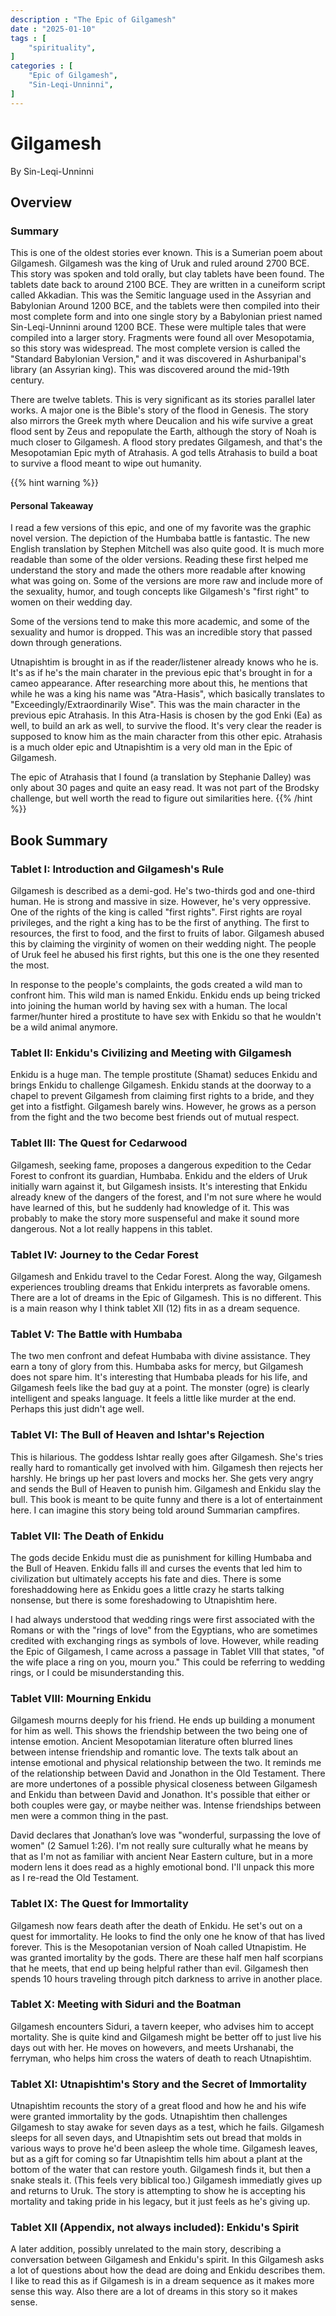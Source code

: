 ```yaml
---
description : "The Epic of Gilgamesh"
date : "2025-01-10"
tags : [
    "spirituality",
]
categories : [
    "Epic of Gilgamesh",
    "Sin-Leqi-Unninni",
]
---
```


# Gilgamesh
By Sin-Leqi-Unninni

## Overview
### Summary
This is one of the oldest stories ever known. This is a Sumerian poem about Gilgamesh. Gilgamesh was the king of Uruk and ruled around 2700 BCE. This story was spoken and told orally, but clay tablets have been found. The tablets date back to around 2100 BCE. They are written in a cuneiform script called Akkadian. This was the Semitic language  used in the Assyrian and Babylonian Around 1200 BCE, and the tablets were then compiled into their most complete form and into one single story by a Babylonian priest named Sin-Leqi-Unninni around 1200 BCE. These were multiple tales that were compiled into a larger story. Fragments were found all over Mesopotamia, so this story was widespread. The most complete version is called the "Standard Babylonian Version," and it was discovered in Ashurbanipal's library (an Assyrian king). This was discovered around the mid-19th century.

There are twelve tablets. This is very significant as its stories parallel later works. A major one is the Bible's story of the flood in Genesis. The story also mirrors the Greek myth where Deucalion and his wife survive a great flood sent by Zeus and repopulate the Earth, although the story of Noah is much closer to Gilgamesh. A flood story predates Gilgamesh, and that's the Mesopotamian Epic myth of Atrahasis. A god tells Atrahasis to build a boat to survive a flood meant to wipe out humanity.

{{% hint warning %}}
#### Personal Takeaway  
I read a few versions of this epic, and one of my favorite was the graphic novel version. The depiction of the
Humbaba battle is fantastic. The new English translation by Stephen Mitchell was also quite good. It is much more 
readable than some of the older versions. Reading these first helped me understand the story and made the others more 
readable after knowing what was going on. Some of the versions are more raw and include more of the sexuality, humor, 
and tough concepts like Gilgamesh's "first right" to women on their wedding day.

Some of the versions tend to make this more academic, and some of the sexuality and humor is dropped. This was an
incredible story that passed down through generations.

Utnapishtim is brought in as if the reader/listener already knows who he is. It's as if he's the main charater in the 
previous epic that's brought in for a cameo appearance. After researching more about this, he mentions that while he was a 
king his name was "Atra-Hasis", which basically translates to "Exceedingly/Extraordinarily Wise". This was the main 
character in the previous epic Atrahasis. In this Atra-Hasis is chosen by the god Enki (Ea) as well, to build an ark as 
well, to survive the flood. It's very clear the reader is supposed to know him as the main character from this other 
epic. Atrahasis is a much older epic and Utnapishtim is a very old man in the Epic of Gilgamesh.

The epic of Atrahasis that I found (a translation by Stephanie Dalley) was only about 30 pages and quite an easy read. 
It was not part of the Brodsky challenge, but well worth the read to figure out similarities here.
{{% /hint %}}


## Book Summary
### Tablet I: Introduction and Gilgamesh's Rule
Gilgamesh is described as a demi-god. He's two-thirds god and one-third human. He is strong and massive in size. 
However, he's very oppressive. One of the rights of the king is called "first rights". First rights are royal 
privileges, and the right a king has to be the first of anything. The first to resources, the first to food, and the 
first to fruits of labor. Gilgamesh abused this by claiming the virginity of women on their wedding night. The people 
of Uruk feel he abused his first rights, but this one is the one they resented the most.

In response to the people's complaints, the gods created a wild man to confront him. This wild man is named Enkidu. 
Enkidu ends up being tricked into joining the human world by having sex with a human. The local farmer/hunter hired 
a prostitute to have sex with Enkidu so that he wouldn't be a wild animal anymore.

### Tablet II: Enkidu's Civilizing and Meeting with Gilgamesh
Enkidu is a huge man. The temple prostitute (Shamat) seduces Enkidu and brings Enkidu to challenge Gilgamesh. Enkidu 
stands at the doorway to a chapel to prevent Gilgamesh from claiming first rights to a bride, and they get into a 
fistfight. Gilgamesh barely wins. However, he grows as a person from the fight and the two become best friends out 
of mutual respect.

### Tablet III: The Quest for Cedarwood
Gilgamesh, seeking fame, proposes a dangerous expedition to the Cedar Forest to confront its guardian, Humbaba.
Enkidu and the elders of Uruk initially warn against it, but Gilgamesh insists. It's interesting that Enkidu 
already knew of the dangers of the forest, and I'm not sure where he would have learned of this, but he suddenly 
had knowledge of it. This was probably to make the story more suspenseful and make it sound more dangerous.
Not a lot really happens in this tablet.

### Tablet IV: Journey to the Cedar Forest
Gilgamesh and Enkidu travel to the Cedar Forest. Along the way, Gilgamesh experiences troubling dreams that Enkidu 
interprets as favorable omens. There are a lot of dreams in the Epic of Gilgamesh. This is no different. This is a 
main reason why I think tablet XII (12) fits in as a dream sequence.

### Tablet V: The Battle with Humbaba
The two men confront and defeat Humbaba with divine assistance. They earn a tony of glory from this. Humbaba asks
for mercy, but Gilgamesh does not spare him. It's interesting that Humbaba pleads for his life, and Gilgamesh feels like 
the bad guy at a point. The monster (ogre) is clearly intelligent and speaks language. It feels a little like murder at the 
end. Perhaps this just didn't age well. 

### Tablet VI: The Bull of Heaven and Ishtar's Rejection
This is hilarious. The goddess Ishtar really goes after Gilgamesh. She's tries really hard to romantically get involved 
with him. Gilgamesh then rejects her harshly. He brings up her past lovers and mocks her. She gets very angry and sends 
the Bull of Heaven to punish him. Gilgamesh and Enkidu slay the bull. This book is meant to be quite funny and there is
a lot of entertainment here. I can imagine this story being told around Summarian campfires.

### Tablet VII: The Death of Enkidu
The gods decide Enkidu must die as punishment for killing Humbaba and the Bull of Heaven. Enkidu falls ill and curses 
the events that led him to civilization but ultimately accepts his fate and dies. There is some foreshaddowing here
as Enkidu goes a little crazy he starts talking nonsense, but there is some foreshadowing to Utnapishtim here.

I had always understood that wedding rings were first associated with the Romans or with the "rings of love" from the 
Egyptians, who are sometimes credited with exchanging rings as symbols of love. However, while reading the Epic of 
Gilgamesh, I came across a passage in Tablet VIII that states, "of the wife place a ring on you, mourn you." This could 
be referring to wedding rings, or I could be misunderstanding this.

### Tablet VIII: Mourning Enkidu
Gilgamesh mourns deeply for his friend. He ends up building a monument for him as well. This shows the friendship 
between the two being one of intense emotion. Ancient Mesopotamian literature often blurred lines between intense 
friendship and romantic love. The texts talk about an intense emotional and physical relationship 
between the two. It reminds me of the relationship between David and Jonathon in the Old Testament. There are more 
undertones of a possible physical closeness between Gilgamesh and Enkidu than between David and Jonathon. It's 
possible that either or both couples were gay, or maybe neither was. Intense friendships between men were a common thing 
in the past. 

David declares that Jonathan’s love was "wonderful, surpassing the love of women" (2 Samuel 1:26). I'm not really sure 
culturally what he means by that as I'm not as familiar with ancient Near Eastern culture, but in a more modern
lens it does read as a highly emotional bond. I'll unpack this more as I re-read the Old Testament.

### Tablet IX: The Quest for Immortality
Gilgamesh now fears death after the death of Enkidu. He set's out on a quest for immortality. He looks to find the only 
one he know of that has lived forever. This is the Mesopotanian version of Noah called Utnapistim. He was granted 
imortality by the gods. There are these half men half scorpians that he meets, that end up being helpful rather than 
evil. Gilgamesh then spends 10 hours traveling through pitch darkness to arrive in another place.

### Tablet X: Meeting with Siduri and the Boatman
Gilgamesh encounters Siduri, a tavern keeper, who advises him to accept mortality. She is quite kind and Gilgamesh 
might be better off to just live his days out with her. He moves on howevers, and meets Urshanabi, the ferryman, who 
helps him cross the waters of death to reach Utnapishtim.

### Tablet XI: Utnapishtim's Story and the Secret of Immortality
Utnapishtim recounts the story of a great flood and how he and his wife were granted immortality by the gods. 
Utnapishtim then challenges Gilgamesh to stay awake for seven days as a test, which he fails. Gilgamesh sleeps for all 
seven days, and Utnapishtim sets out bread that molds in various ways to prove he'd been asleep the whole time.
Gilgamesh leaves, but as a gift for coming so far Utnapishtim tells him about a plant at the bottom of the water 
that can restore youth. Gilgamesh finds it, but then a snake steals it. (This feels very biblical too.) Gilgamesh 
immediatly gives up and returns to Uruk. The story is attempting to show he is accepting his mortality and taking pride
in his legacy, but it just feels as he's giving up.

### Tablet XII (Appendix, not always included): Enkidu's Spirit
A later addition, possibly unrelated to the main story, describing a conversation between Gilgamesh and Enkidu's spirit.
In this Gilgamesh asks a lot of questions about how the dead are doing and Enkidu describes them. I like to read this 
as if Gilgamesh is in a dream sequence as it makes more sense this way. Also there are a lot of dreams in this 
story so it makes sense. 
